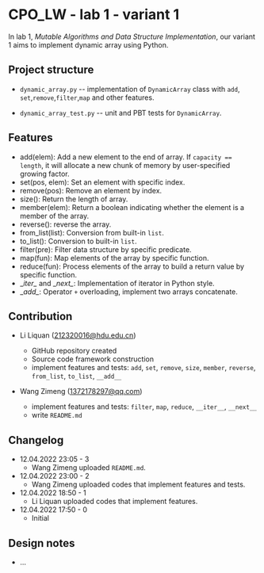 # CPO_LW - lab 1 - variant 1

In lab 1, *Mutable Algorithms and Data Structure Implementation*, 
our variant 1 aims to implement dynamic array using Python.

## Project structure

- `dynamic_array.py` -- implementation of `DynamicArray` class with `add`,
 `set`,`remove`,`filter`,`map` and other features.
   
- `dynamic_array_test.py` -- unit and PBT tests for `DynamicArray`.

## Features

- add(elem): Add a new element to the end of array. If `capacity == length`,
it will allocate a new chunk of memory by user-specified growing factor.
- set(pos, elem): Set an element with specific index.
- remove(pos): Remove an element by index.
- size(): Return the length of array.
- member(elem): Return a boolean indicating whether the element is a member of the array.
- reverse(): reverse the array.
- from_list(list): Conversion from built-in `list`.
- to_list(): Conversion to built-in `list`.
- filter(pre): Filter data structure by specific predicate.
- map(fun): Map elements of the array by specific function.
- reduce(fun): Process elements of the array to build a return value by specific function.
- \__iter\__ and \__next\__: Implementation of iterator in Python style.
- \__add\__: Operator `+` overloading, implement two arrays concatenate.

## Contribution

- Li Liquan (212320016@hdu.edu.cn)
  - GitHub repository created
  - Source code framework construction
  - implement features and tests: `add`, `set`, `remove`, `size`, `member`,
  `reverse`, `from_list`, `to_list`, `__add__`

- Wang Zimeng (1372178297@qq.com)
  - implement features and tests: `filter`, `map`, `reduce`, `__iter__`, `__next__`
  - write `README.md`

## Changelog

- 12.04.2022 23:05 - 3
  - Wang Zimeng uploaded `README.md`.
- 12.04.2022 23:00 - 2
  - Wang Zimeng uploaded codes that implement features and tests.
- 12.04.2022 18:50 - 1
  - Li Liquan uploaded codes that implement features.
- 12.04.2022 17:50 - 0
  - Initial

## Design notes

- ...
